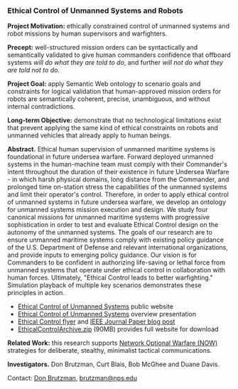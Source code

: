 ### Ethical Control of Unmanned Systems and Robots

**Project Motivation:** ethically constrained control of unmanned systems and robot missions by human supervisors and warfighters.

**Precept:**  well-structured mission orders can be syntactically and semantically validated
to give human commanders confidence that offboard systems
*will do what they are told to do*, and further *will not do what they are told not to do.*

**Project Goal:** apply Semantic Web ontology to scenario goals and constraints
for logical validation that human-approved mission orders for robots are 
semantically coherent, precise, unambiguous, and without internal contradictions.

**Long-term Objective:** demonstrate that no technological limitations exist that prevent
applying the same kind of ethical constraints on robots and unmanned vehicles that
already apply to human beings.

**Abstract.** Ethical human supervision of unmanned maritime systems is foundational
in future undersea warfare. Forward deployed unmanned systems in the
human-machine team must comply with their Commander's intent throughout the duration
of their existence in future Undersea Warfare - in which harsh physical domains,
long distance from the Commander, and prolonged time on-station stress the capabilities
of the unmanned systems and limit their operator's control. Therefore, in order to
apply ethical control of unmanned systems in future undersea warfare, we develop
an ontology for unmanned systems mission execution and design. We study four
canonical missions for unmanned maritime systems with progressive sophistication in order
to test and evaluate Ethical Control design on the autonomy of the unmanned systems.
The goals of our research are to ensure unmanned maritime systems comply with
existing policy guidance of the U.S. Department of Defense and relevant international
organizations, and provide inputs to emerging policy guidance. Our vision is for
Commanders to be confident in authorizing life-saving or lethal force from
unmanned systems that operate under ethical control in collaboration with human forces.
Ultimately, "Ethical Control leads to better warfighting." Simulation playback of
multiple key scenarios demonstrates these principles in action.

* [Ethical Control of Unmanned Systems](https://savage.nps.edu/EthicalControl) public website
* [Ethical Control of Unmanned Systems](https://gitlab.nps.edu/Savage/EthicalControl/tree/master/documentation/presentations/EthicalControlUnmannedSystemsOverview.pdf) overview presentation
* [Ethical Control flyer](https://gitlab.nps.edu/Savage/EthicalControl/blob/master/documentation/ETHICAL%20MISSION%20DEFINITION%20AND%20EXECUTION%20FOR%20MARITIME%20ROBOTS.2019March2.pdf)
and
[IEEE Journal Paper blog post](https://wiki.nps.edu/display/NOW/2017/12/06/Ethical+Mission+Definition+and+Execution+for+Maritime+Robots+under+Human+Supervision)
* [EthicalControlArchive.zip](https://savage.nps.edu/EthicalContro/EthicalControlArchive.zip) (90MB) provides full website for download

**Related Work:** this research supports [Network Optional Warfare (NOW)](https://wiki.nps.edu/display/NOW/Network+Optional+Warfare) 
strategies for deliberate, stealthy, minimalist tactical communications.

**Investigators.** Don Brutzman, Curt Blais, Bob McGhee and Duane Davis.

Contact: [Don Brutzman](https://faculty.nps.edu/brutzman), [brutzman@nps.edu](mailto:brutzman@nps.edu?subject=Ethical%20Control%20of%20Unmanned%20Systems)
